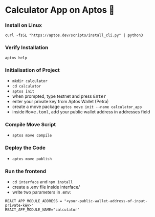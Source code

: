 # Calculator App on Aptos 🔮

### Install on Linux
```curl -fsSL "https://aptos.dev/scripts/install_cli.py" | python3```

### Verify Installation
```aptos help```

### Initialisation of Project
+ ```mkdir calculator```
+ ```cd calculator```
+ ```aptos init```
+ when prompted, type testnet and press <kbd>Enter</kbd>
+ enter your private key from Aptos Wallet (Petra)
+ create a move package ```aptos move init --name calculator_app```
+ inside <kbd>Move.toml</kbd>, add your public wallet address in addresses field
### Compile Move Script
+ ```aptos move compile```

### Deploy the Code
+ ```aptos move publish```

### Run the frontend
+ ```cd interface``` and ```npm install```
+ create a .env file inside interface/
+ write two parameters in .env: 
```
REACT_APP_MODULE_ADDRESS = "<your-public-wallet-address-of-input-private-key>"
REACT_APP_MODULE_NAME="calculator"
```
